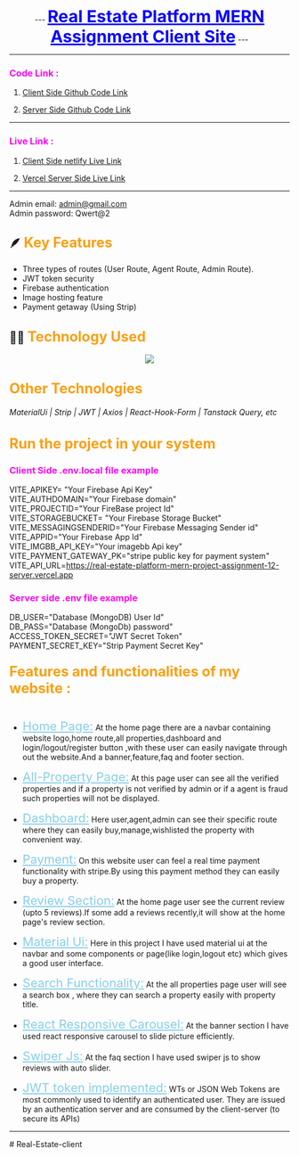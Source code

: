 
<p align="center">
 ---
  <b><span style="font-size: 30px ; color: #0A03FC;font-weight:bold"><u>Real Estate Platform MERN Assignment Client Site</u></span></b>
 ---
</p>

---

### <span style=" color: #FA07EF">Code Link : </span>

1. [Client Side Github Code Link](https://github.com/mr-tnmy-srkr/real-estate-platform-mern-project-assignment-12-client "https://github.com/mr-tnmy-srkr/real-estate-platform-mern-project-assignment-12-client")

2. [Server Side Github Code Link](https://github.com/mr-tnmy-srkr/real-estate-platform-mern-project-assignment-12-server "https://github.com/mr-tnmy-srkr/real-estate-platform-mern-project-assignment-12-server")

---

### <span style=" color: #FA07EF">Live Link : </span>

1. [ Client Side netlify Live Link](https://real-estate-platform-mern-project.netlify.app/ "https://real-estate-platform-mern-project.netlify.app/")



2. [Vercel Server Side Live Link](https://real-estate-platform-mern-project-assignment-12-server.vercel.app/ "https://real-estate-platform-mern-project-assignment-12-server.vercel.app/")

---

 
 Admin email: admin@gmail.com    
 Admin password: Qwert@2   
    

## 🪶 <span style=" color: #fc9f11;font-size:25px">Key Features</span>
- Three types of routes (User Route, Agent Route, Admin Route).
- JWT token security 
- Firebase authentication 
- Image hosting feature
- Payment getaway (Using Strip) 


## 🧑‍💻 <span style=" color: #fc9f11;font-size:25px">Technology Used<span>
<p align="center">
  <a href="">
    <img src="https://skillicons.dev/icons?i=react,tailwind,firebase,express,mongodb" />
  </a>
</p>

## <span style=" color: #fc9f11;font-size:25px">Other Technologies</span>

###### MaterialUi | Strip  | JWT | Axios | React-Hook-Form | Tanstack Query,  etc

## <span style=" color: #fc9f11;font-size:25px">Run the project in your system</span>

### <span style=" color: #FA07EF">Client Side .env.local file example</span>

VITE_APIKEY= "Your Firebase Api Key"   
VITE_AUTHDOMAIN="Your Firebase domain"   
VITE_PROJECTID="Your FireBase project Id"   
VITE_STORAGEBUCKET= "Your Firebase Storage Bucket"   
VITE_MESSAGINGSENDERID="Your Firebase Messaging Sender id"   
VITE_APPID="Your Firebase App Id"   
VITE_IMGBB_API_KEY="Your imagebb Api key"   
VITE_PAYMENT_GATEWAY_PK="stripe public key for payment system"   
VITE_API_URL=https://real-estate-platform-mern-project-assignment-12-server.vercel.app
   

### <span style=" color: #FA07EF">Server side .env file example</span>

 DB_USER="Database (MongoDB) User Id"    
 DB_PASS="Database (MongoDb) password"    
 ACCESS_TOKEN_SECRET="JWT Secret Token"      
PAYMENT_SECRET_KEY="Strip Payment Secret Key"   


### <span style=" color: #fc9f11;font-size:25px"> Features and functionalities of my website : </span>

#
- <span style="font-size:22px;color:skyblue;text-decoration:underline">Home Page:</span>
At the home page there are a navbar containing website logo,home route,all properties,dashboard and login/logout/register button ,with these user can easily navigate through out the website.And a banner,feature,faq and footer section.

- <span style="font-size:22px;color:skyblue;text-decoration:underline">All-Property Page:</span> At this page user can see all the verified properties and if a property is not verified by admin or if a agent is fraud such properties will not be displayed.

- <span style="font-size:22px;color:skyblue;text-decoration:underline">Dashboard:</span>  Here user,agent,admin can see their specific route where they can easily buy,manage,wishlisted  the property with convenient way.

- <span style="font-size:22px;color:skyblue;text-decoration:underline">Payment:</span>
On this website user can feel a real time payment functionality with stripe.By using this payment method they can easily buy a property.

- <span style="font-size:22px;color:skyblue;text-decoration:underline">Review Section:</span>
At the home page user see the current review (upto 5 reviews).If some add a reviews recently,it will show at the home page's review section.


- <span style="font-size:22px;color:skyblue;text-decoration:underline">Material Ui:</span>
 Here in this project I have used material ui at the navbar and some components or page(like login,logout etc) which gives a good user interface.

 - <span style="font-size:22px;color:skyblue;text-decoration:underline">Search Functionality:</span>
 At the all properties page user will see  a search box , where they can search a property easily with property title.

 - <span style="font-size:22px;color:skyblue;text-decoration:underline">React Responsive Carousel:</span>
 At the banner section I have used react responsive carousel to slide picture efficiently.

 - <span style="font-size:22px;color:skyblue;text-decoration:underline">Swiper Js:</span>
 At the faq section I have used swiper js to show reviews with auto slider.

 - <span style="font-size:22px;color:skyblue;text-decoration:underline">JWT token implemented:</span>
 WTs or JSON Web Tokens are most commonly used to identify an authenticated user. They are issued by an authentication server and are consumed by the client-server (to secure its APIs)
 
 ---
#   R e a l - E s t a t e - c l i e n t  
 